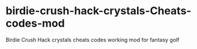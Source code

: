 # birdie-crush-hack-crystals-Cheats-codes-mod
Birdie Crush Hack crystals cheats codes working mod for fantasy golf
